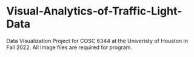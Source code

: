 # Visual-Analytics-of-Traffic-Light-Data

Data Visualization Project for COSC 6344 at the Univeristy of Houston in Fall 2022. All Image files are required for program.

